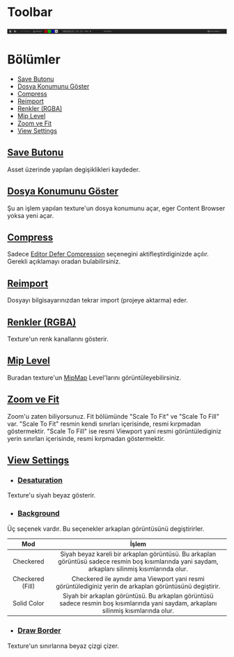 # Toolbar
<img src="../../../Dosyalar/Texture_Asset_Viewer_Toolbar.jpg">



# Bölümler

* [Save Butonu](#save-butonu)
* [Dosya Konumunu Göster](#dosya-konumunu-g%C3%B6ster)
* [Compress](#compress)
* [Reimport](#reimport)
* [Renkler (RGBA)](#renkler-rgba)
* [Mip Level](#mip-level)
* [Zoom ve Fit](#zoom-ve-fit)
* [View Settings](#view-settings)



## [Save Butonu]()
Asset üzerinde yapılan degişiklikleri kaydeder.

## [Dosya Konumunu Göster]()
Şu an işlem yapılan texture'un dosya konumunu açar, eger Content Browser yoksa yeni açar.

## [Compress]()
Sadece [Editor Defer Compression](../Details#editor-defer-compression) seçenegini aktifleştirdiginizde açılır. Gerekli açıklamayı oradan bulabilirsiniz.

## [Reimport]()
Dosyayı bilgisayarınızdan tekrar import (projeye aktarma) eder.

## [Renkler (RGBA)]()
Texture'un renk kanallarını gösterir.

## [Mip Level]()
Buradan texture'un [MipMap](../../../Editörler/Materyal%20Editörü/Terimler%20Sözlügü#mipmap) Level'larını görüntüleyebilirsiniz.

## [Zoom ve Fit]()
Zoom'u zaten biliyorsunuz. Fit bölümünde "Scale To Fit" ve "Scale To Fill" var. "Scale To Fit" resmin kendi sınırları içerisinde, resmi kırpmadan göstermektir. "Scale To Fill" ise resmi Viewport yani resmi görüntülediginiz yerin sınırları içerisinde, resmi kırpmadan göstermektir.


## [View Settings]()

* ### [Desaturation]()
Texture'u siyah beyaz gösterir.

* ### [Background]()
Üç seçenek vardır. Bu seçenekler arkaplan görüntüsünü degiştirirler.

Mod | İşlem
:---: | :---:
Checkered | Siyah beyaz kareli bir arkaplan görüntüsü. Bu arkaplan görüntüsü sadece resmin boş kısımlarında yani saydam, arkaplanı silinmiş kısımlarında olur.
Checkered (Fill) | Checkered ile aynıdır ama Viewport yani resmi görüntülediginiz yerin de arkaplan görüntüsünü degiştirir.
Solid Color | Siyah bir arkaplan görüntüsü. Bu arkaplan görüntüsü sadece resmin boş kısımlarında yani saydam, arkaplanı silinmiş kısımlarında olur.


* ### [Draw Border]()
Texture'un sınırlarına beyaz çizgi çizer.
